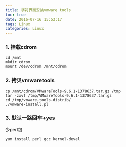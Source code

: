 ```yaml
---
title: 字符界面安装vmware tools
toc: true
date: 2016-07-16 15:53:17
tags: Linux
categories: Linux
---
```


### 1. 挂载cdrom
```
cd /mnt
mkdir cdrom
mount /dev/cdrom /mnt/cdrom
```
### 2. 拷贝vmwaretools
```
cp /mnt/cdrom/VMwareTools-9.6.1-1378637.tar.gz /tmp
tar -zxvf /tmp/VMwareTools-9.6.1-1378637.tar.gz
cd /tmp/vmware-tools-distrib/
./vmware-install.pl
```
### 3. 默认一路回车+yes


少perl包
```
yum install perl gcc kernel-devel
```
